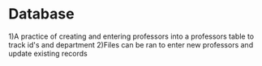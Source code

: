 # Database
1)A practice of creating and entering professors into a professors table to track id's and department
2)Files can be ran to enter new professors and update existing records
